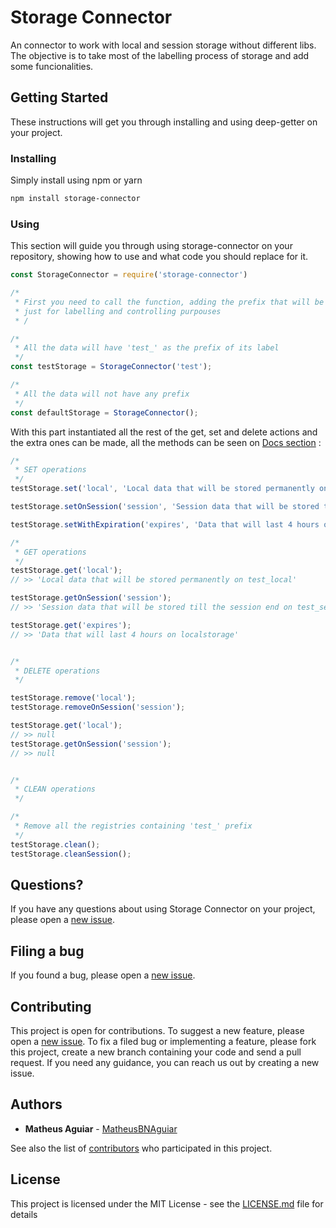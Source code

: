 # Storage Connector
An connector to work with local and session storage without different libs. The objective is to take most of the labelling process of storage and add some funcionalities.

## Getting Started
These instructions will get you through installing and using deep-getter on your project.

### Installing
Simply install using npm or yarn
```sh
npm install storage-connector
```

### Using
This section will guide you through using storage-connector on your repository, showing how to use and what code you should replace for it.

```js
const StorageConnector = require('storage-connector')

/* 
 * First you need to call the function, adding the prefix that will be preceding all the content, 
 * just for labelling and controlling purpouses
 * /

/* 
 * All the data will have 'test_' as the prefix of its label
 */
const testStorage = StorageConnector('test');

/* 
 * All the data will not have any prefix
 */
const defaultStorage = StorageConnector();
```

With this part instantiated all the rest of the get, set and delete actions and the extra ones can be made, all the methods can be seen on [Docs section](docs/doc.md) :

```js
/*
 * SET operations
 */
testStorage.set('local', 'Local data that will be stored permanently on test_local');

testStorage.setOnSession('session', 'Session data that will be stored till the session end on test_session');

testStorage.setWithExpiration('expires', 'Data that will last 4 hours on localstorage', 4);

/*
 * GET operations
 */
testStorage.get('local');
// >> 'Local data that will be stored permanently on test_local'

testStorage.getOnSession('session');
// >> 'Session data that will be stored till the session end on test_session'

testStorage.get('expires');
// >> 'Data that will last 4 hours on localstorage'


/*
 * DELETE operations
 */

testStorage.remove('local');
testStorage.removeOnSession('session');

testStorage.get('local');
// >> null
testStorage.getOnSession('session');
// >> null


/*
 * CLEAN operations
 */

/*
 * Remove all the registries containing 'test_' prefix
 */
testStorage.clean();
testStorage.cleanSession();


```

## Questions?
If you have any questions about using Storage Connector on your project, please open a [new issue](https://github.com/MatheusBNAguiar/storage-connector/issues/new).

## Filing a bug

If you found a bug, please open a [new issue](https://github.com/MatheusBNAguiar/storage-connector/new).

## Contributing

This project is open for contributions.
To suggest a new feature, please open a [new issue](https://github.com/MatheusBNAguiar/storage-connector/issues/new).
To fix a filed bug or implementing a feature, please fork this project, create a new branch containing your code and send a pull request. If you need any guidance, you can reach us out by creating a new issue.

## Authors

* **Matheus Aguiar** - [MatheusBNAguiar](https://github.com/MatheusBNAguiar)

See also the list of [contributors](https://github.com/MatheusBNAguiar/storage-connector/contributors) who participated in this project.

## License

This project is licensed under the MIT License - see the [LICENSE.md](LICENSE.md) file for details